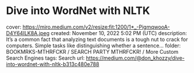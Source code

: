 # Dive into WordNet with NLTK

cover: https://miro.medium.com/v2/resize:fit:1200/1*_-PigmqwooA-D4Y64ILK8A.jpeg
created: November 10, 2022 5:02 PM (UTC)
description: It’s a common fact that analyzing text documents is a tough nut to crack for computers. Simple tasks like distinguishing whether a sentence…
folder: BOOKMRKS-MTHRFCKR / SEARCH PARTY MTHRFCKR! / More Custom Search Engines
tags: Search
url: https://medium.com/@don_khozzy/dive-into-wordnet-with-nltk-b313c480e788